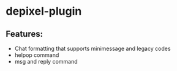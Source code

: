 # depixel-plugin
 
## Features:
- Chat formatting that supports minimessage and legacy codes
- helpop command
- msg and reply command
